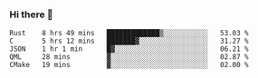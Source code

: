 ### Hi there 👋

<!--
**WShiBin/WShiBin** is a ✨ _special_ ✨ repository because its `README.md` (this file) appears on your GitHub profile.

Here are some ideas to get you started:

- 🔭 I’m currently working on ...
- 🌱 I’m currently learning ...
- 👯 I’m looking to collaborate on ...
- 🤔 I’m looking for help with ...
- 💬 Ask me about ...
- 📫 How to reach me: ...
- 😄 Pronouns: ...
- ⚡ Fun fact: ...
-->

<!--START_SECTION:waka-->
```text
Rust    8 hrs 49 mins   █████████████▒░░░░░░░░░░░   53.03 % 
C       5 hrs 12 mins   ███████▓░░░░░░░░░░░░░░░░░   31.27 % 
JSON    1 hr 1 min      █▓░░░░░░░░░░░░░░░░░░░░░░░   06.21 % 
QML     28 mins         ▓░░░░░░░░░░░░░░░░░░░░░░░░   02.87 % 
CMake   19 mins         ▓░░░░░░░░░░░░░░░░░░░░░░░░   02.00 % 
```
<!--END_SECTION:waka-->
